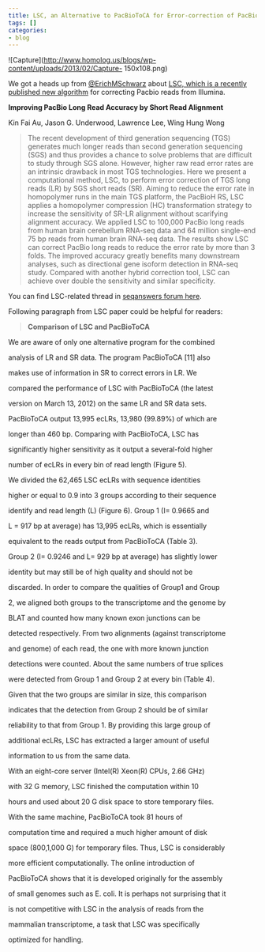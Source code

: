```yaml
---
title: LSC, an Alternative to PacBioToCA for Error-correction of PacBio Reads
tags: []
categories:
- blog
---
```

![Capture](http://www.homolog.us/blogs/wp-content/uploads/2013/02/Capture-
150x108.png)
<!--more-->

We got a heads up from
[@ErichMSchwarz](http://www.pnas.org/content/early/2012/09/17/1203045109)
about [LSC, which is a recently published new
algorithm](http://www.stanford.edu/~kinfai/LSC/LSC.pdf) for correcting Pacbio
reads from Illumina.

**Improving PacBio Long Read Accuracy by Short Read Alignment**

Kin Fai Au, Jason G. Underwood, Lawrence Lee, Wing Hung Wong

> The recent development of third generation sequencing (TGS) generates much
longer reads than second generation sequencing (SGS) and thus provides a
chance to solve problems that are difficult to study through SGS alone.
However, higher raw read error rates are an intrinsic drawback in most TGS
technologies. Here we present a computational method, LSC, to perform error
correction of TGS long reads (LR) by SGS short reads (SR). Aiming to reduce
the error rate in homopolymer runs in the main TGS platform, the PacBioH RS,
LSC applies a homopolymer compression (HC) transformation strategy to increase
the sensitivity of SR-LR alignment without scarifying alignment accuracy. We
applied LSC to 100,000 PacBio long reads from human brain cerebellum RNA-seq
data and 64 million single-end 75 bp reads from human brain RNA-seq data. The
results show LSC can correct PacBio long reads to reduce the error rate by
more than 3 folds. The improved accuracy greatly benefits many downstream
analyses, such as directional gene isoform detection in RNA-seq study.
Compared with another hybrid correction tool, LSC can achieve over double the
sensitivity and similar specificity.

You can find LSC-related thread in [seqanswers forum
here](http://seqanswers.com/forums/showthread.php?t=22099).

Following paragraph from LSC paper could be helpful for readers:

> **Comparison of LSC and PacBioToCA**

We are aware of only one alternative program for the combined

analysis of LR and SR data. The program PacBioToCA [11] also

makes use of information in SR to correct errors in LR. We

compared the performance of LSC with PacBioToCA (the latest

version on March 13, 2012) on the same LR and SR data sets.

PacBioToCA output 13,995 ecLRs, 13,980 (99.89%) of which are

longer than 460 bp. Comparing with PacBioToCA, LSC has

significantly higher sensitivity as it output a several-fold higher

number of ecLRs in every bin of read length (Figure 5).

We divided the 62,465 LSC ecLRs with sequence identities

higher or equal to 0.9 into 3 groups according to their sequence

identify and read length (L) (Figure 6). Group 1 (I= 0.9665 and

L = 917 bp at average) has 13,995 ecLRs, which is essentially

equivalent to the reads output from PacBioToCA (Table 3).

Group 2 (I= 0.9246 and L= 929 bp at average) has slightly lower

identity but may still be of high quality and should not be

discarded. In order to compare the qualities of Group1 and Group

2, we aligned both groups to the transcriptome and the genome by

BLAT and counted how many known exon junctions can be

detected respectively. From two alignments (against transcriptome

and genome) of each read, the one with more known junction

detections were counted. About the same numbers of true splices

were detected from Group 1 and Group 2 at every bin (Table 4).

Given that the two groups are similar in size, this comparison

indicates that the detection from Group 2 should be of similar

reliability to that from Group 1. By providing this large group of

additional ecLRs, LSC has extracted a larger amount of useful

information to us from the same data.

With an eight-core server (Intel(R) Xeon(R) CPUs, 2.66 GHz)

with 32 G memory, LSC finished the computation within 10

hours and used about 20 G disk space to store temporary files.

With the same machine, PacBioToCA took 81 hours of

computation time and required a much higher amount of disk

space (800,1,000 G) for temporary files. Thus, LSC is considerably

more efficient computationally. The online introduction of

PacBioToCA shows that it is developed originally for the assembly

of small genomes such as E. coli. It is perhaps not surprising that it

is not competitive with LSC in the analysis of reads from the

mammalian transcriptome, a task that LSC was specifically

optimized for handling.

